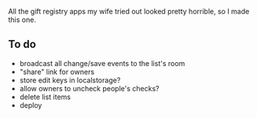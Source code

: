 All the gift registry apps my wife tried out looked pretty horrible, so I made this one.

## To do

- broadcast all change/save events to the list's room
- "share" link for owners
- store edit keys in localstorage?
- allow owners to uncheck people's checks?
- delete list items
- deploy
